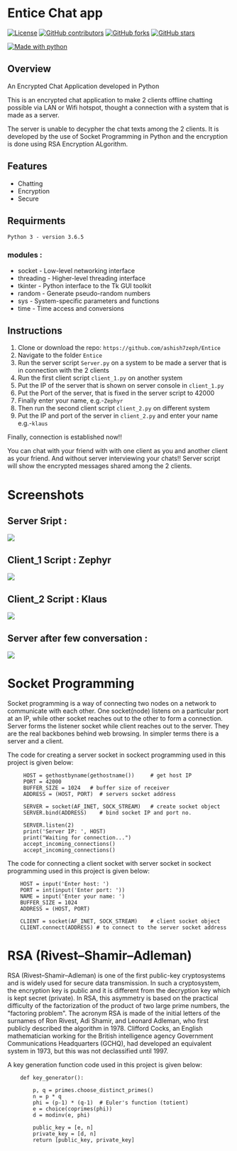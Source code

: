# Entice Chat app

[![License](https://img.shields.io/github/license/ashish7zeph/Entice.svg?style=for-the-badge)](https://github.com/ashish7zeph/Entice/blob/master/LICENSE)
[![GitHub contributors](https://img.shields.io/github/contributors/ashish7zeph/Entice.svg?style=for-the-badge)](https://github.com/ashish7zeph/Entice/graphs/contributors)
[![GitHub forks](https://img.shields.io/github/forks/ashish7zeph/Entice.svg?style=for-the-badge)](https://github.com/ashish7zeph/Entice/network/members)
[![GitHub stars](https://img.shields.io/github/stars/ashish7zeph/Entice.svg?colorB=green&style=for-the-badge)](https://github.com/ashish7zeph/Entice/stargazers)

[![Made with python](https://forthebadge.com/images/badges/made-with-python.svg)](https://www.python.org/)

## Overview

An Encrypted Chat Application developed in Python

This is an encrypted chat application to make 2 clients offline chatting possible via LAN or Wifi hotspot, thought a connection with a system that is made as a server. 

The server is unable to decypher the chat texts among the 2 clients. It is developed by the use of Socket Programming in Python and the  encryption is done using RSA Encryption ALgorithm.

## Features

* Chatting
* Encryption
* Secure

## Requirments
```
Python 3 - version 3.6.5
```
### modules :

   * socket - Low-level networking interface
   * threading - Higher-level threading interface
   * tkinter - Python interface to the Tk GUI toolkit
   * random - Generate pseudo-random numbers
   * sys - System-specific parameters and functions
   * time - Time access and conversions

## Instructions

1. Clone or download the repo: `https://github.com/ashish7zeph/Entice`
2. Navigate to the folder `Entice`
3. Run the server script `Server.py` on a system to be made a server that is in connection with the 2 clients
4. Run the first client script `client_1.py` on another system
5. Put the IP of the server that is shown on server console in `client_1.py`
6. Put the Port of the server, that is fixed in the server script to 42000
7. Finally enter your name, e.g.-`Zephyr`
8. Then run the second client script `client_2.py` on different system
5. Put the IP and port of the server in `client_2.py` and enter your name e.g.-`klaus`

Finally, connection is established now!!

You can chat with your friend with with one client as you and another client as your friend.
And without server interviewing your chats!!
Server script will show the encrypted messages shared among the 2 clients.

# Screenshots

## Server Sript :
![](https://github.com/ashish7zeph/Entice/blob/master/screenshot/img1.png)
## Client_1 Script : Zephyr
![](https://github.com/ashish7zeph/Entice/blob/master/screenshot/img2.png)
## Client_2 Script : Klaus
![](https://github.com/ashish7zeph/Entice/blob/master/screenshot/img3.png)
## Server after few conversation :
![](https://github.com/ashish7zeph/Entice/blob/master/screenshot/img4.png)

# Socket Programming

Socket programming is a way of connecting two nodes on a network to communicate with each other. One socket(node) listens on a particular port at an IP, while other socket reaches out to the other to form a connection. Server forms the listener socket while client reaches out to the server.
They are the real backbones behind web browsing. In simpler terms there is a server and a client. 

The code for creating a server socket in sockect programming used in this project is given below:

```python3
     HOST = gethostbyname(gethostname())     # get host IP
     PORT = 42000
     BUFFER_SIZE = 1024   # buffer size of receiver
     ADDRESS = (HOST, PORT)  # servers socket address

     SERVER = socket(AF_INET, SOCK_STREAM)   # create socket object
     SERVER.bind(ADDRESS)    # bind socket IP and port no.

     SERVER.listen(2)
     print('Server IP: ', HOST)
     print("Waiting for connection...")
     accept_incoming_connections()
     accept_incoming_connections()
```

The code for connecting a client socket with server socket in sockect programming used in this project is given below:

```python3
    HOST = input('Enter host: ')
    PORT = int(input('Enter port: '))
    NAME = input('Enter your name: ')
    BUFFER_SIZE = 1024
    ADDRESS = (HOST, PORT)

    CLIENT = socket(AF_INET, SOCK_STREAM)    # client socket object
    CLIENT.connect(ADDRESS) # to connect to the server socket address
```

# RSA (Rivest–Shamir–Adleman)

RSA (Rivest–Shamir–Adleman) is one of the first public-key cryptosystems and is widely used for secure data transmission. In such a cryptosystem, the encryption key is public and it is different from the decryption key which is kept secret (private). In RSA, this asymmetry is based on the practical difficulty of the factorization of the product of two large prime numbers, the "factoring problem". The acronym RSA is made of the initial letters of the surnames of Ron Rivest, Adi Shamir, and Leonard Adleman, who first publicly described the algorithm in 1978. Clifford Cocks, an English mathematician working for the British intelligence agency Government Communications Headquarters (GCHQ), had developed an equivalent system in 1973, but this was not declassified until 1997.

A key generation function code used in this project is given below:

```python3
    def key_generator():
    
        p, q = primes.choose_distinct_primes()
        n = p * q
        phi = (p-1) * (q-1)  # Euler's function (totient)
        e = choice(coprimes(phi))
        d = modinv(e, phi)
        
        public_key = [e, n]
        private_key = [d, n]
        return [public_key, private_key]
```

